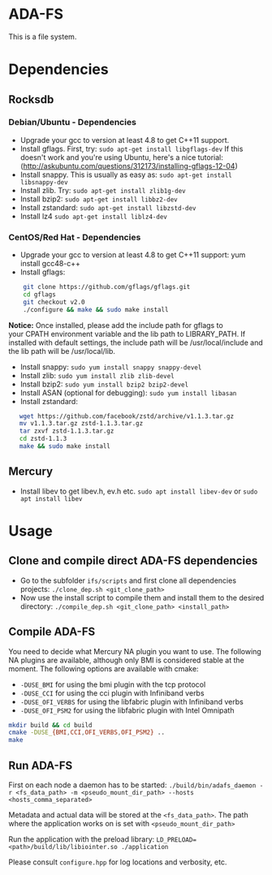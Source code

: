 # ADA-FS
This is a file system.

# Dependencies

## Rocksdb

### Debian/Ubuntu - Dependencies

- Upgrade your gcc to version at least 4.8 to get C++11 support.
- Install gflags. First, try: `sudo apt-get install libgflags-dev` If this doesn't work and you're using Ubuntu, here's a nice tutorial: (http://askubuntu.com/questions/312173/installing-gflags-12-04)
- Install snappy. This is usually as easy as: `sudo apt-get install libsnappy-dev`
- Install zlib. Try: `sudo apt-get install zlib1g-dev`
- Install bzip2: `sudo apt-get install libbz2-dev`
- Install zstandard: `sudo apt-get install libzstd-dev`
- Install lz4 `sudo apt-get install liblz4-dev`

### CentOS/Red Hat - Dependencies
- Upgrade your gcc to version at least 4.8 to get C++11 support: yum install gcc48-c++
- Install gflags:

```bash
    git clone https://github.com/gflags/gflags.git
    cd gflags
    git checkout v2.0
    ./configure && make && sudo make install
```
__Notice:__ Once installed, please add the include path for gflags to your CPATH environment variable and the lib path to LIBRARY_PATH. If installed with default settings, the include path will be /usr/local/include and the lib path will be /usr/local/lib.
- Install snappy:
    `sudo yum install snappy snappy-devel`
- Install zlib:
    `sudo yum install zlib zlib-devel`
- Install bzip2:
    `sudo yum install bzip2 bzip2-devel`
- Install ASAN (optional for debugging):
    `sudo yum install libasan`
- Install zstandard:

```bash
   wget https://github.com/facebook/zstd/archive/v1.1.3.tar.gz
   mv v1.1.3.tar.gz zstd-1.1.3.tar.gz
   tar zxvf zstd-1.1.3.tar.gz
   cd zstd-1.1.3
   make && sudo make install
```

## Mercury

- Install libev to get libev.h, ev.h etc.
`sudo apt install libev-dev` or `sudo apt install libev`

# Usage

## Clone and compile direct ADA-FS dependencies

- Go to the subfolder `ifs/scripts` and first clone all dependencies projects: `./clone_dep.sh <git_clone_path>`
- Now use the install script to compile them and install them to the desired directory: `./compile_dep.sh <git_clone_path> <install_path>`

## Compile ADA-FS
You need to decide what Mercury NA plugin you want to use. The following NA plugins are available, although only BMI is considered stable at the moment.
The following options are available with cmake:
- `-DUSE_BMI` for using the bmi plugin with the tcp protocol
- `-DUSE_CCI` for using the cci plugin with Infiniband verbs
- `-DUSE_OFI_VERBS` for using the libfabric plugin with Infiniband verbs
- `-DUSE_OFI_PSM2` for using the libfabric plugin with Intel Omnipath

```bash
mkdir build && cd build
cmake -DUSE_{BMI,CCI,OFI_VERBS,OFI_PSM2} ..
make
```

## Run ADA-FS

First on each node a daemon has to be started: 
`./build/bin/adafs_daemon -r <fs_data_path> -m <pseudo_mount_dir_path> --hosts <hosts_comma_separated>`

Metadata and actual data will be stored at the `<fs_data_path>`. The path where the application works on is set with `<pseudo_mount_dir_path>`

Run the application with the preload library: `LD_PRELOAD=<path>/build/lib/libiointer.so ./application`

Please consult `configure.hpp` for log locations and verbosity, etc.

